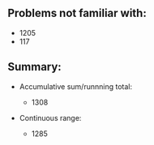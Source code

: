 ## Problems not familiar with:
- 1205
- 117








##  Summary:

- Accumulative sum/runnning total: 
  - 1308
  
- Continuous range: 
  - 1285
  
  
  
